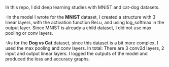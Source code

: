 In this repo, I did deep learning studies with MNIST and cat-dog datasets. 

-In the model I wrote for the **MNIST** dataset, I created a structure with 3 linear layers, with the activation function ReLu, and using log_softmax in the output layer. Since MNIST is already a child dataset, I did not use max pooling or conv layers. 

-As for the **Dog vs Cat** dataset, since this dataset is a bit more complex, I used the max pooling and conv layers. In total: There are 3 conv2d layers, 2 input and output linear layers. I logged the outputs of the model and produced the loss and accuracy graphs.
